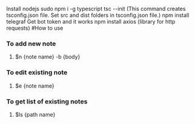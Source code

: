 Install nodejs
sudo npm i -g typescript
tsc --init (This command creates tsconfig.json file. Set src and dist folders in tsconfig.json file.)
npm install telegraf
Get bot token and it works
npm install axios (library for http requests)
#How to use

### To add new note
1. $n {note name} -b {body}

### To edit existing note
1. $e {note name}

### To get list of existing notes
1. $ls {path name}